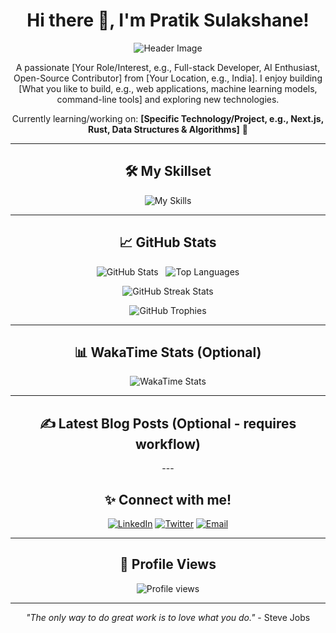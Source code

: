 <div align="center">

  <h1>Hi there 👋, I'm Pratik Sulakshane!</h1>

  <img src="https://capsule-render.vercel.app/api?type=waving&color=auto&height=200&section=header&text=Welcome%20to%20my%20profile!&fontSize=70&fontColor=auto&animation=twinkling&stroke=auto&strokeWidth=2" alt="Header Image"/>

  <p>
    A passionate [Your Role/Interest, e.g., Full-stack Developer, AI Enthusiast, Open-Source Contributor] from [Your Location, e.g., India].
    I enjoy building [What you like to build, e.g., web applications, machine learning models, command-line tools] and exploring new technologies.
  </p>

  <p>
    Currently learning/working on: <b>[Specific Technology/Project, e.g., Next.js, Rust, Data Structures & Algorithms]</b> 🚀
  </p>

  ---

  <h2>🛠️ My Skillset</h2>

  <p>
    <img src="https://skillicons.dev/icons?i=html,css,js,ts,react,nextjs,nodejs,python,java,mongodb,mysql,git,docker,aws,azure,gcp,vscode,figma" alt="My Skills"/>
    </p>

  ---

  <h2>📈 GitHub Stats</h2>

  <p>
    <img src="https://github-readme-stats.vercel.app/api?username=[YOUR_GITHUB_USERNAME]&show_icons=true&theme=radical&include_all_commits=true&count_private=true" alt="GitHub Stats"/>
    &nbsp;
    <img src="https://github-readme-stats.vercel.app/api/top-langs/?username=[YOUR_GITHUB_USERNAME]&layout=compact&theme=radical" alt="Top Languages"/>
  </p>

  <p>
    <img src="https://github-readme-streak-stats.herokuapp.com/?user=[YOUR_GITHUB_USERNAME]&theme=radical" alt="GitHub Streak Stats"/>
  </p>

  <p>
    <img src="https://github-profile-trophy.vercel.app/?username=[YOUR_GITHUB_USERNAME]&theme=radical&no-bg=true&no-frame=true" alt="GitHub Trophies"/>
  </p>

  ---

  <h2>📊 WakaTime Stats (Optional)</h2>
  <p>
    <img src="https://github-readme-stats.vercel.app/api/wakatime?username=[YOUR_WAKATIME_USERNAME]&layout=compact&theme=radical" alt="WakaTime Stats"/>
  </p>
  
  ---

  <h2>✍️ Latest Blog Posts (Optional - requires workflow)</h2>
  ---

  <h2>✨ Connect with me!</h2>

  <p>
    <a href="https://linkedin.com/in/[YOUR_LINKEDIN_USERNAME]" target="_blank"><img src="https://img.shields.io/badge/LinkedIn-%230077B5.svg?&style=for-the-badge&logo=linkedin&logoColor=white" alt="LinkedIn"/></a>
    <a href="https://twitter.com/[YOUR_TWITTER_USERNAME]" target="_blank"><img src="https://img.shields.io/badge/Twitter-%231DA1F2.svg?&style=for-the-badge&logo=twitter&logoColor=white" alt="Twitter"/></a>
    <a href="mailto:[YOUR_EMAIL_ADDRESS]"><img src="https://img.shields.io/badge/Email-D14836?style=for-the-badge&logo=gmail&logoColor=white" alt="Email"/></a>
    </p>

  ---

  <h2>👀 Profile Views</h2>

  <p>
    <img src="https://komarev.com/ghpvc/?username=[YOUR_GITHUB_USERNAME]&color=blue" alt="Profile views"/>
  </p>

  ---

  <p>
    <i>"The only way to do great work is to love what you do."</i> - Steve Jobs
  </p>

</div>
